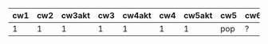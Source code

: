 | cw1 | cw2 | cw3akt | cw3 | cw4akt | cw4 | cw5akt | cw5 | cw6 |
|-----|-----|--------|-----|--------|-----|--------|-----|-----|
|   1 |   1 |      1 |   1 |      1 |   1 |      1 | pop | ?   |
